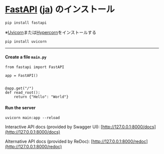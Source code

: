 # [FastAPI](https://fastapi.tiangolo.com/) ([ja](https://fastapi.tiangolo.com/ja/)) のインストール

```
pip install fastapi
```

※[Uvicorn](https://www.uvicorn.org/)または[Hypercorn](https://gitlab.com/pgjones/hypercorn)をインストールする
```
pip install uvicorn
```

--------
#### Create a file `main.py`

```
from fastapi import FastAPI

app = FastAPI()


@app.get("/")
def read_root():
    return {"Hello": "World"}
```

#### Run the server
```
uvicorn main:app --reload
```

Interactive API docs (provided by Swagger UI):
  [http://127.0.0.1:8000/docs](http://127.0.0.1:8000/docs)

Alternative API docs (provided by ReDoc):
  [http://127.0.0.1:8000/redoc](http://127.0.0.1:8000/redoc)

